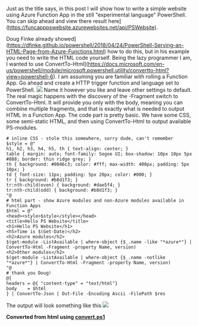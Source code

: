 ﻿Just as the title says, in this post I will show how to write a simple
website using Azure Function App in the still \"experimental language\"
PowerShell. You can skip ahead and view there result
here](https://funcapppswebsite.azurewebsites.net/api/PSWebsite).

Doug Finke already
showed](https://dfinke.github.io/powershell/2018/04/24/PowerShell-Serving-an-HTML-Page-from-Azure-Functions.html)
how to do this, but in his example you need to write the HTML code
yourself. Being the lazy programmer I am, I wanted to use
ConvertTo-Html](https://docs.microsoft.com/en-us/powershell/module/microsoft.powershell.utility/convertto-html?view=powershell-6).
I am assuming you are familiar with rolling a Function App. Go ahead and
create a HTTP trigger function and language set to PowerShell.
![](https://4.bp.blogspot.com/-IGM7kc0hqgc/W1jIRdZYnMI/AAAAAAAAk_c/UoMZTFvJEbc2pyglBdIMf_rQ6Iy09JMdgCLcBGAs/s640/funcappps.PNG)
Name it however you like and leave other settings to default.
The real magic happens with the discovery of the -Fragment switch to
ConvertTo-Html. It will provide you only with the body, meaning you can
combine multiple fragments, and that is exactly what is needed to output
HTML in a Function App.
The code part is pretty basic. We have some CSS, some semi-static HTML,
and then using ConvertTo-Html to output available PS-modules.
```
# inline CSS - stole this somewhere, sorry dude, can't remember
$style = @"
h1, h2, h3, h4, h5, th { text-align: center; }
table { margin: auto; font-family: Segoe UI; box-shadow: 10px 10px 5px #888; border: thin ridge grey; }
th { background: #0046c3; color: #fff; max-width: 400px; padding: 5px 10px; }
td { font-size: 11px; padding: 5px 20px; color: #000; }
tr { background: #b8d1f3; }
tr:nth-child(even) { background: #dae5f4; }
tr:nth-child(odd) { background: #b8d1f3; }
"@
# html part - show Azure modules and non-Azure modules available in Function Apps
$html = @"
<head><style>$style</style></head>
<title>Hello PS Website</title>
<h1>Hello PS Website</h1>
<h5>Time is $(Get-Date)</h2>
<h2>Azure modules</h2>
$(get-module -ListAvailable | where-object {$_.name -like "*azure*"} | ConvertTo-Html -Fragment -property Name, version)
<h2>Other modules</h2>
$(get-module -ListAvailable | where-object {$_.name -notlike "*azure*"} | ConvertTo-Html -Fragment -property Name, version)
"@
# thank you Doug!
@{
headers = @{ "content-type" = "text/html"}
body    = $html
} | ConvertTo-Json | Out-File -Encoding Ascii -FilePath $res
```
The output will look something like this
![](https://1.bp.blogspot.com/-no_Vx6uWTME/W1jKs0wQPBI/AAAAAAAAk_o/2dRsltX3Elk2qWBdrrsFa7upA4MZGUl_wCLcBGAs/s640/websiteout.PNG)

**Converted from html using [convert.ps1](https://github.com/spaelling/Blog/blob/master/convert.ps1)**

